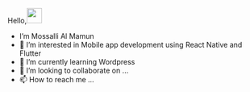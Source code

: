 Hello,<img src="https://raw.githubusercontent.com/MartinHeinz/MartinHeinz/master/wave.gif" width="30px">
- I’m Mossalli Al Mamun
- 👀 I’m interested in Mobile app development using React Native and Flutter
- 🌱 I’m currently learning Wordpress
- 💞️ I’m looking to collaborate on ...
- 📫 How to reach me ...

<!---
Mossalli1/Mossalli1 is a ✨ special ✨ repository because its `README.md` (this file) appears on your GitHub profile.
You can click the Preview link to take a look at your changes.
--->
